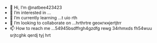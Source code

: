  - 👋 Hi, I’m @natbee423423
- 👀 I’m interested in ...
- 🌱 I’m currently learning ...t uio rth
- 💞️ I’m looking to collaborate on ...hrthrtre geокгкнjertjtrr
- 📫 How to reach me ...54945bsdffrgh4gzdfg rewg
34rhmxds fh54wuu srjtcghk qerdj tyj hrt
<!---6r yew
natbee423423/natbee423423 is a ✨ special ✨ repository because its `README.md` (this file) appears on your GitHub profile.
You can click the Preview link to take a look at your changes.
--->
